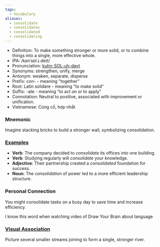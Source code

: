 ```yaml
---
tags:
  - Vocabulary
aliases:
  - consolidate
  - consolidates
  - consolidated
  - consolidating
---
```


- Definition: To make something stronger or more solid, or to combine things into a single, more effective whole.
- IPA: /kənˈsɒl.ɪ.deɪt/
- Pronunciation: [kuhn-SOL-uh-dayt](https://www.google.com/search?q=how+to+pronounce+consolidate)
- Synonyms: strengthen, unify, merge
- Antonym: weaken, separate, disperse
- Prefix: con- - meaning "together"
- Root: Latin solidare - meaning "to make solid"
- Suffix: -ate - meaning "to act on or to apply"
- Connotation: Neutral to positive, associated with improvement or unification.
- Vietnamese: Củng cố, hợp nhất

### Mnemonic

Imagine stacking bricks to build a stronger wall, symbolizing consolidation.

### [Examples](https://www.google.com/search?q=consolidate+in+a+sentence)

- **Verb**: The company decided to *consolidate* its offices into one building.
- **Verb**: Studying regularly will *consolidate* your knowledge.
- **Adjective**: Their partnership created a *consolidated* foundation for success.
- **Noun**: The *consolidation* of power led to a more efficient leadership structure.

### Personal Connection

You might consolidate tasks on a busy day to save time and increase efficiency.

I know this word when watching video of Draw Your Brain about language

### [Visual Association](https://www.google.com/search?tbm=isch&q=consolidate)

Picture several smaller streams joining to form a single, stronger river.